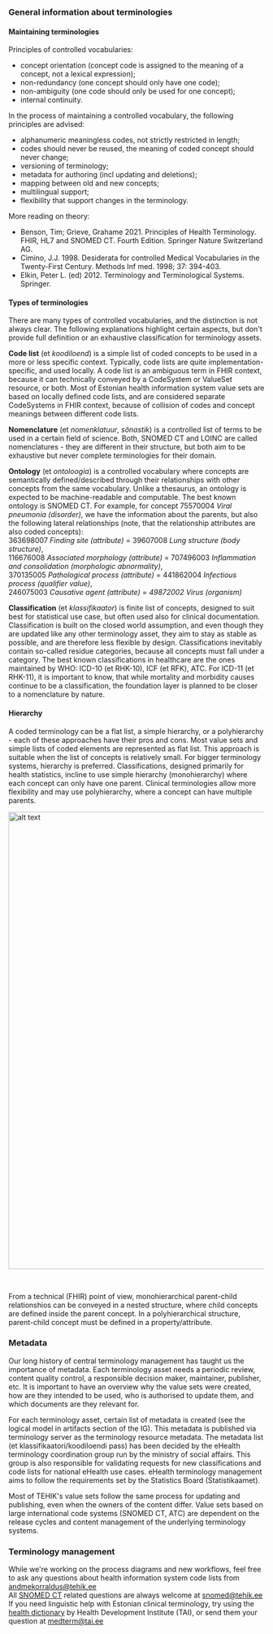 ### General information about terminologies

#### Maintaining terminologies
  
Principles of controlled vocabularies:
- concept orientation (concept code is assigned to the meaning of a concept, not a lexical expression);
- non-redundancy (one concept should only have one code); 
- non-ambiguity (one code should only be used for one concept);
- internal continuity.

In the process of maintaining a controlled vocabulary, the following principles are advised:
- alphanumeric meaningless codes, not strictly restricted in length;
- codes should never be reused, the meaning of coded concept should never change;
- versioning of terminology;
- metadata for authoring (incl updating and deletions);
- mapping between old and new concepts;
- multilingual support;
- flexibility that support changes in the terminology.

More reading on theory:
- Benson, Tim; Grieve, Grahame 2021. Principles of Health Terminology. FHIR, HL7 and SNOMED CT. Fourth Edition. Springer Nature Switzerland AG.
- Cimino, J.J. 1998. Desiderata for controlled Medical Vocabularies in the Twenty-First Century. Methods Inf med. 1998; 37: 394-403. 
- Elkin, Peter L. (ed) 2012. Terminology and Terminological Systems. Springer.

#### Types of terminologies

There are many types of controlled vocabularies, and the distinction is not always clear. The following explanations highlight certain aspects, but don't provide full definition or an exhaustive classification for terminology assets.

**Code list** (et _koodiloend_) is a simple list of coded concepts to be used in a more or less specific context. Typically, code lists are quite implementation-specific, and used locally. A code list is an ambiguous term in FHIR context, because it can technically conveyed by a CodeSystem or ValueSet resource, or both. Most of Estonian health information system value sets are based on locally defined code lists, and are considered separate CodeSystems in FHIR context, because of collision of codes and concept meanings between different code lists.

**Nomenclature** (et _nomenklatuur_, _sõnastik_) is a controlled list of terms to be used in a certain field of science. Both, SNOMED CT and LOINC are called nomenclatures - they are different in their structure, but both aim to be exhaustive but never complete terminologies for their domain.

**Ontology** (et _ontoloogia_) is a controlled vocabulary where concepts are semantically defined/described through their relationships with other concepts from the same vocabulary. Unlike a thesaurus, an ontology is expected to be machine-readable and computable. The best known ontology is SNOMED CT. For example, for concept 75570004 _Viral pneumonia (disorder)_, we have the information about the parents, but also the following lateral relationships (note, that the relationship attributes are also coded concepts):  
 363698007 _Finding site (attribute)_ = 39607008 _Lung structure (body structure)_,   
 116676008 _Associated morphology (attribute)_ = 707496003 _Inflammation and consolidation (morphologic abnormality)_,  
 370135005 _Pathological process (attribute)_ = 441862004 _Infectious process (qualifier value)_,  
 246075003 _Causative agent (attribute)_ = _49872002 Virus (organism)_  

**Classification** (et _klassifikaator_) is finite list of concepts, designed to suit best for statistical use case, but often used also for clinical documentation. Classification is built on the closed world assumption, and even though they are updated like any other terminology asset, they aim to stay as stable as possible, and are therefore less flexible by design. Classifications inevitably contain so-called residue categories, because all concepts must fall under a category. The best known classifications in healthcare are the ones maintained by WHO: ICD-10 (et RHK-10), ICF (et RFK), ATC. For ICD-11 (et RHK-11), it is important to know, that while mortality and morbidity causes continue to be a classification, the foundation layer is planned to be closer to a nomenclature by nature.

#### Hierarchy

A coded terminology can be a flat list, a simple hierarchy, or a polyhierarchy - each of these approaches have their pros and cons. Most value sets and simple lists of coded elements are represented as flat list. This approach is suitable when the list of concepts is relatively small.
For bigger terminology systems, hierarchy is preferred. Classifications, designed primarily for health statistics, incline to use simple hierarchy (monohierarchy) where each concept can only have one parent. Clinical terminologies allow more flexibility and may use polyhierarchy, where a concept can have multiple parents.

<p> <img src="codesystem-hierarchy.png" alt="alt text" width="900"/> </p>
<br clear="all"/>

From a technical (FHIR) point of view, monohierarchical parent-child relationshios can be conveyed in a nested structure, where child concepts are defined inside the parent concept. In a polyhierarchical structure, parent-child concept must be defined in a property/attribute.


### Metadata
Our long history of central terminology management has taught us the importance of metadata. Each terminology asset needs a periodic review, content quality control, a responsible decision maker, maintainer, publisher, etc. It is important to have an overview why the value sets were created, how are they intended to be used, who is authorised to update them, and which documents are they relevant for. 

For each terminology asset, certain list of metadata is created (see the logical model in artifacts section of the IG). This metadata is published via terminology server as the terminology resource metadata. The metadata list (et klassifikaatori/koodiloendi pass) has been decided by the eHealth terminology coordination group run by the ministry of social affairs. This group is also responsible for validating requests for new classifications and code lists for national eHealth use cases. eHealth terminology management aims to follow the requirements set by the Statistics Board (Statistikaamet).

Most of TEHIK's value sets follow the same process for updating and publishing, even when the owners of the content differ. Value sets based on large international code systems (SNOMED CT, ATC) are dependent on the release cycles and content management of the underlying terminology systems. 

### Terminology management

While we're working on the process diagrams and new workflows, feel free to ask any questions about health information system code lists from andmekorraldus@tehik.ee  
All [SNOMED CT](https://browser.ihtsdotools.org/?) related questions are always welcome at snomed@tehik.ee  
If you need linguistic help with Estonian clinical terminology, try using the [health dictionary](https://tervisesonastik.tai.ee/) by Health Development Institute (TAI), or send them your question at medterm@tai.ee  


